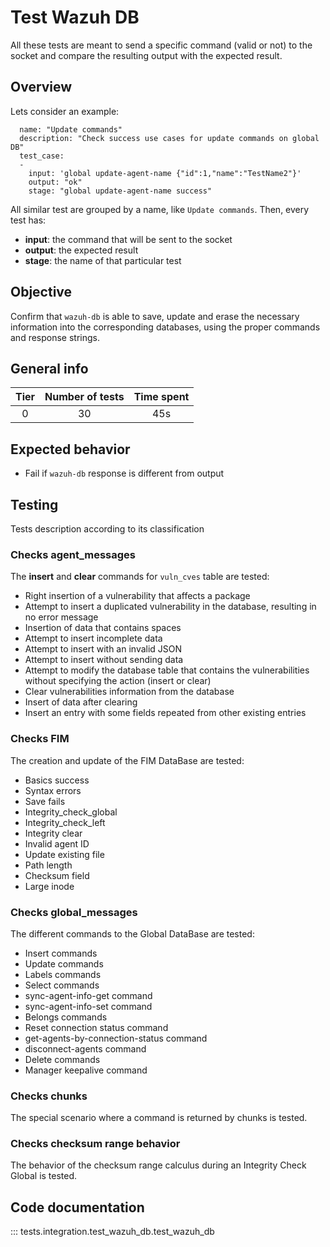 # Test Wazuh DB

All these tests are meant to send a specific command (valid or not) to the socket and compare the resulting output with the expected result.

## Overview

Lets consider an example:
```
  name: "Update commands"
  description: "Check success use cases for update commands on global DB"
  test_case:
  -
    input: 'global update-agent-name {"id":1,"name":"TestName2"}'
    output: "ok"
    stage: "global update-agent-name success"
```

All similar test are grouped by a name, like `Update commands`. Then, every test has:

- **input**: the command that will be sent to the socket
- **output**: the expected result
- **stage**: the name of that particular test

## Objective

Confirm that `wazuh-db` is able to save, update and erase the necessary information into the corresponding databases, using the proper commands and response strings.

## General info

|Tier | Number of tests | Time spent |
|:--:|:--:|:--:|
| 0 | 30 | 45s |

## Expected behavior

- Fail if `wazuh-db` response is different from output
## Testing

Tests description according to its classification
### Checks agent_messages

The **insert** and **clear** commands for `vuln_cves` table are tested:

- Right insertion of a vulnerability that affects a package
- Attempt to insert a duplicated vulnerability in the database, resulting in no error message
- Insertion of data that contains spaces
- Attempt to insert incomplete data
- Attempt to insert with an invalid JSON
- Attempt to insert without sending data
- Attempt to modify the database table that contains the vulnerabilities without specifying the action (insert or clear)
- Clear vulnerabilities information from the database
- Insert of data after clearing
- Insert an entry with some fields repeated from other existing entries

### Checks FIM

The creation and update of the FIM DataBase are tested:

- Basics success
- Syntax errors
- Save fails
- Integrity_check_global
- Integrity_check_left
- Integrity clear
- Invalid agent ID
- Update existing file
- Path length
- Checksum field
- Large inode

### Checks global_messages

The different commands to the Global DataBase are tested:

- Insert commands
- Update commands
- Labels commands
- Select commands
- sync-agent-info-get command
- sync-agent-info-set command
- Belongs commands
- Reset connection status command
- get-agents-by-connection-status command
- disconnect-agents command
- Delete commands
- Manager keepalive command

### Checks chunks

The special scenario where a command is returned by chunks is tested.

### Checks checksum range behavior

The behavior of the checksum range calculus during an Integrity Check Global is tested.

## Code documentation

::: tests.integration.test_wazuh_db.test_wazuh_db
